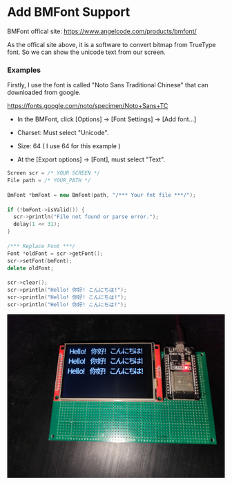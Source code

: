 # Add BMFont Support

BMFont offical site: https://www.angelcode.com/products/bmfont/

As the offical site above, it is a software to convert bitmap from TrueType font.
So we can show the unicode text from our screen.

### Examples

Firstly, I use the font is called "Noto Sans Traditional Chinese" that can downloaded from google.

https://fonts.google.com/noto/specimen/Noto+Sans+TC

- In the BMFont, click [Options] -> [Font Settings] -> [Add font...]

- Charset: Must select "Unicode".

- Size: 64 ( I use 64 for this example )

- At the [Export options] -> [Font], must select "Text".



```cpp
Screen scr = /* YOUR SCREEN */
File path = /* YOUR_PATH */

BmFont *bmFont = new BmFont(path, "/*** Your fnt file ***/");

if (!bmFont->isValid()) {
  scr->println("File not found or parse error.");
  delay(1 << 31);
}

/*** Replace Font ***/
Font *oldFont = scr->getFont();
scr->setFont(bmFont);
delete oldFont;

scr->clear();
scr->println("Hello! 你好! こんにちは!");
scr->println("Hello! 你好! こんにちは!");
scr->println("Hello! 你好! こんにちは!");
```
![image](/BmFont.jpg)
